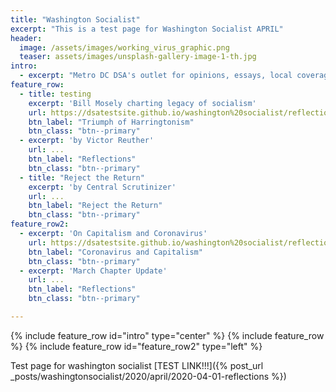 ```yaml
---
title: "Washington Socialist"
excerpt: "This is a test page for Washington Socialist APRIL"
header:
  image: /assets/images/working_virus_graphic.png
  teaser: assets/images/unsplash-gallery-image-1-th.jpg
intro:
  - excerpt: "Metro DC DSA's outlet for opinions, essays, local coverage, and analysis."
feature_row:
  - title: testing
    excerpt: 'Bill Mosely charting legacy of socialism'
    url: https://dsatestsite.github.io/washington%20socialist/reflections/
    btn_label: "Triumph of Harringtonism"
    btn_class: "btn--primary"
  - excerpt: 'by Victor Reuther' 
    url: ...
    btn_label: "Reflections"
    btn_class: "btn--primary"
  - title: "Reject the Return"
    excerpt: 'by Central Scrutinizer' 
    url: ...
    btn_label: "Reject the Return"
    btn_class: "btn--primary"   
feature_row2:
  - excerpt: 'On Capitalism and Coronavirus'
    url: https://dsatestsite.github.io/washington%20socialist/reflections/
    btn_label: "Coronavirus and Capitalism"
    btn_class: "btn--primary"
  - excerpt: 'March Chapter Update' 
    url: ...
    btn_label: "Reflections"
    btn_class: "btn--primary"

---
```

{% include feature_row id="intro" type="center" %}
{% include feature_row %}
{% include feature_row id="feature_row2" type="left" %}


Test page for washington socialist [TEST LINK!!!]({% post_url _posts/washingtonsocialist/2020/april/2020-04-01-reflections %})
